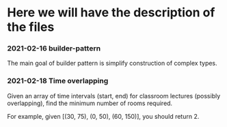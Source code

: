 # Here we will have the description of the files

### 2021-02-16 builder-pattern

The main goal of builder pattern is simplify construction of complex types.

### 2021-02-18 Time overlapping

Given an array of time intervals (start, end) for classroom lectures (possibly overlapping), find the minimum number of rooms required.

For example, given [(30, 75), (0, 50), (60, 150)], you should return 2.